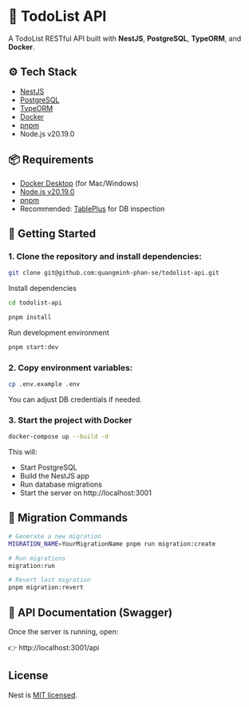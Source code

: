 # 📝 TodoList API

A TodoList RESTful API built with **NestJS**, **PostgreSQL**, **TypeORM**, and **Docker**.

## ⚙️ Tech Stack

- [NestJS](https://nestjs.com/)
- [PostgreSQL](https://www.postgresql.org/)
- [TypeORM](https://typeorm.io/)
- [Docker](https://www.docker.com/)
- [pnpm](https://pnpm.io/)
- Node.js v20.19.0

## 📦 Requirements

- [Docker Desktop](https://www.docker.com/products/docker-desktop/) (for Mac/Windows)
- [Node.js v20.19.0](https://nodejs.org/en/)
- [pnpm](https://pnpm.io/installation)
- Recommended: [TablePlus](https://tableplus.com/) for DB inspection

## 🚀 Getting Started

### 1. Clone the repository and install dependencies:

```bash
git clone git@github.com:quangminh-phan-se/todolist-api.git
```

Install dependencies

```bash
cd todolist-api

pnpm install
```
Run development environment

```bash
pnpm start:dev
```

### 2. Copy environment variables:

```bash
cp .env.example .env
```

You can adjust DB credentials if needed.

### 3. Start the project with Docker

```bash
docker-compose up --build -d
```

This will:
 - Start PostgreSQL
 - Build the NestJS app
 - Run database migrations
 - Start the server on http://localhost:3001

 ## 📜 Migration Commands

```bash
# Generate a new migration
MIGRATION_NAME=YourMigrationName pnpm run migration:create

# Run migrations
migration:run

# Revert last migration
pnpm migration:revert
```

## 📘 API Documentation (Swagger)

Once the server is running, open:

👉 http://localhost:3001/api

## License

Nest is [MIT licensed](https://github.com/nestjs/nest/blob/master/LICENSE).